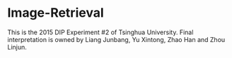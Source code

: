 # Image-Retrieval
This is the 2015 DIP Experiment #2 of Tsinghua University.
Final interpretation is owned by Liang Junbang, Yu Xintong, Zhao Han and Zhou Linjun.
